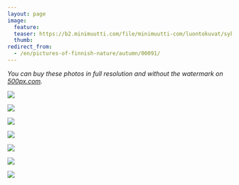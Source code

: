 ```yaml
---
layout: page
image:
  feature:
  teaser: https://b2.minimuutti.com/file/minimuutti-com/luontokuvat/syksy/3/DS42199-245px.jpg
  thumb:
redirect_from:
  - /en/pictures-of-finnish-nature/autumn/00091/
---
```


*You can buy these photos in full resolution and without the watermark on [500px.com](https://500px.com/minimuutticom/galleries/landscapes-and-sunsets).*

[![](https://b2.minimuutti.com/file/minimuutti-com/luontokuvat/syksy/3/DS42187-800px.jpg)](https://dl.dropboxusercontent.com/sh/ea1wtnz7z734o12/AADnplcPSELJml0oebQpfMbea/luontokuvat/syksy/3/DS42187.jpg)

[![](https://b2.minimuutti.com/file/minimuutti-com/luontokuvat/syksy/3/DS42189-800px.jpg)](https://dl.dropboxusercontent.com/sh/ea1wtnz7z734o12/AABXIQcO-cVYnyV--6PXqIZFa/luontokuvat/syksy/3/DS42189.jpg)

[![](https://b2.minimuutti.com/file/minimuutti-com/luontokuvat/syksy/3/DS42190-800px.jpg)](https://dl.dropboxusercontent.com/sh/ea1wtnz7z734o12/AAAkMowTlC_mMNXZoVsFQztQa/luontokuvat/syksy/3/DS42190.jpg)

[![](https://b2.minimuutti.com/file/minimuutti-com/luontokuvat/syksy/3/DS42192-800px.jpg)](https://dl.dropboxusercontent.com/sh/ea1wtnz7z734o12/AABBUH7ZUQscKNc0zeJfZOmMa/luontokuvat/syksy/3/DS42192.jpg)

[![](https://b2.minimuutti.com/file/minimuutti-com/luontokuvat/syksy/3/DS42193-800px.jpg)](https://dl.dropboxusercontent.com/sh/ea1wtnz7z734o12/AACtw3biYehQ3BJpHuiHW60ha/luontokuvat/syksy/3/DS42193.jpg)

[![](https://b2.minimuutti.com/file/minimuutti-com/luontokuvat/syksy/3/DS42194-800px.jpg)](https://dl.dropboxusercontent.com/sh/ea1wtnz7z734o12/AADhNhoE-WtUdSCoJSRajLmha/luontokuvat/syksy/3/DS42194.jpg)

[![](https://b2.minimuutti.com/file/minimuutti-com/luontokuvat/syksy/3/DS42199-800px.jpg)](https://dl.dropboxusercontent.com/sh/ea1wtnz7z734o12/AADyImp1OCH-tDQRSLrD6jnXa/luontokuvat/syksy/3/DS42199.jpg)
